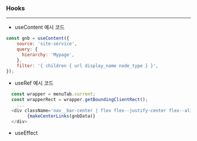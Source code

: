 ### Hooks
- - - 
- useContent 
예시 코드 
```javaScript
const gnb = useContent({
    source: 'site-service',
    query: {
      hierarchy: 'Mypage',
    },
    filter: '{ children { url display_name node_type } }',
});
```

- useRef
예시 코드 
```javaScript
  const wrapper = menuTab.current;
  const wrapperRect = wrapper.getBoundingClientRect();
    ...
  <div className='nav__bar-center | flex flex--justify-center flex--align-items-center' ref={menuTab}>
        {makeCenterLinks(gnbData)}
  </div>
```
- useEffect